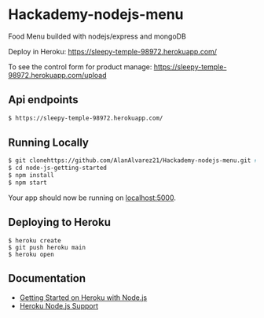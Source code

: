 # Hackademy-nodejs-menu
Food Menu builded with nodejs/express and mongoDB

Deploy in Heroku:
https://sleepy-temple-98972.herokuapp.com/

To see the control form for product manage:
https://sleepy-temple-98972.herokuapp.com/upload



## Api endpoints

```sh
$ https://sleepy-temple-98972.herokuapp.com/
```




## Running Locally

```sh
$ git clonehttps://github.com/AlanAlvarez21/Hackademy-nodejs-menu.git # or clone your own fork
$ cd node-js-getting-started
$ npm install
$ npm start
```

Your app should now be running on [localhost:5000](http://localhost:5000/).

## Deploying to Heroku

```
$ heroku create
$ git push heroku main
$ heroku open
```


## Documentation


- [Getting Started on Heroku with Node.js](https://devcenter.heroku.com/articles/getting-started-with-nodejs)
- [Heroku Node.js Support](https://devcenter.heroku.com/articles/nodejs-support)


